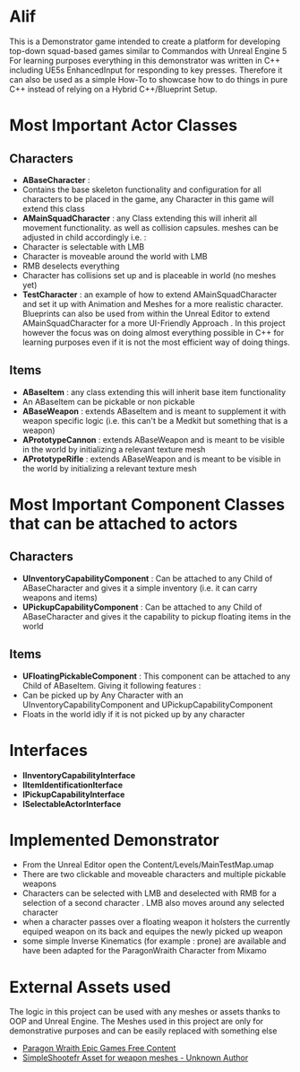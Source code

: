 # Alif

This is a Demonstrator game intended to create a platform for developing top-down squad-based games similar to Commandos with Unreal Engine 5
For learning purposes everything in this demonstrator was written in C++ including UE5s EnhancedInput for responding to key presses. Therefore it can also be used as a simple How-To to showcase how to do things in pure C++ instead of relying on a Hybrid C++/Blueprint Setup.


# Most Important Actor Classes

## Characters
* **ABaseCharacter** : 
 * Contains the base skeleton functionality and configuration for all characters to be placed in the game, any Character in this game will extend this class
* **AMainSquadCharacter** : any Class extending this will inherit all movement functionality. as well as collision capsules. meshes can be adjusted in child accordingly i.e. :
 * Character is selectable with LMB
 * Character is moveable around the world with LMB
 * RMB deselects everything
 * Character has collisions set up and is placeable in world (no meshes yet)
* **TestCharacter** : an example of how to extend AMainSquadCharacter and set it up with Animation and Meshes for a more realistic character. Blueprints can also be used from within the Unreal Editor to extend AMainSquadCharacter for a more UI-Friendly Approach . In this project however the focus was on doing almost everything possible in C++ for learning purposes even if it is not the most efficient way of doing things.

## Items
* **ABaseItem** : any class extending this will inherit base item functionality
 * An ABaseItem can be pickable or non pickable
* **ABaseWeapon** : extends ABaseItem and is meant to supplement it with weapon specific logic (i.e. this can't be a Medkit but something that is a weapon)
* **APrototypeCannon** : extends ABaseWeapon and is meant to be visible in the world by initializing a relevant texture mesh
* **APrototypeRifle** :  extends ABaseWeapon and is meant to be visible in the world by initializing a relevant texture mesh


# Most Important Component Classes that can be attached to actors

## Characters

* **UInventoryCapabilityComponent** : Can be attached to any Child of ABaseCharacter and gives it a simple inventory (i.e. it can carry weapons and items)
* **UPickupCapabilityComponent** : Can be attached to any Child of ABaseCharacter and gives it the capability to pickup floating items in the world 


## Items

* **UFloatingPickableComponent** : This component can be attached to any Child of ABaseItem. Giving it following features : 
 * Can be picked up by Any Character with an UInventoryCapabilityComponent and UPickupCapabilityComponent
 * Floats in the world idly if it is not picked up by any character


# Interfaces 

* **IInventoryCapabilityInterface**
* **IItemIdentificationIterface**
* **IPickupCapabilityInterface**
* **ISelectableActorInterface**

# Implemented Demonstrator


* From the Unreal Editor open the Content/Levels/MainTestMap.umap
* There are two clickable and moveable characters and multiple pickable weapons
 * Characters can be selected with LMB and deselected with RMB for a selection of a second character . LMB also moves around any selected character
 * when a character passes over a floating weapon it holsters the currently equiped weapon on its back and equipes the newly picked up weapon
 * some simple Inverse Kinematics (for example : prone) are available and have been adapted for the ParagonWraith Character from Mixamo


# External Assets used 

The logic in this project can be used with any meshes or assets thanks to OOP and Unreal Engine. The Meshes used in this project are only for demonstrative purposes and can be easily replaced with something else

* [Paragon Wraith Epic Games Free Content](https://www.unrealengine.com/marketplace/en-US/product/paragon-wraith)
* [SimpleShootefr Asset for weapon meshes - Unknown Author](https://www.udemy.com/course/unrealcourse)
